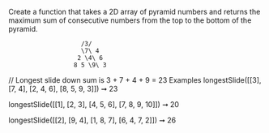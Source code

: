 Create a function that takes a 2D array of pyramid numbers and returns the maximum sum of consecutive numbers from the top to the bottom of the pyramid.

                        /3/
                        \7\ 4
                       2 \4\ 6
                      8 5 \9\ 3

// Longest slide down sum is 3 + 7 + 4 + 9 = 23
Examples
longestSlide([[3], [7, 4], [2, 4, 6], [8, 5, 9, 3]]) ➞ 23

longestSlide([[1], [2, 3], [4, 5, 6], [7, 8, 9, 10]]) ➞ 20

longestSlide([[2], [9, 4], [1, 8, 7], [6, 4, 7, 2]]) ➞ 26

